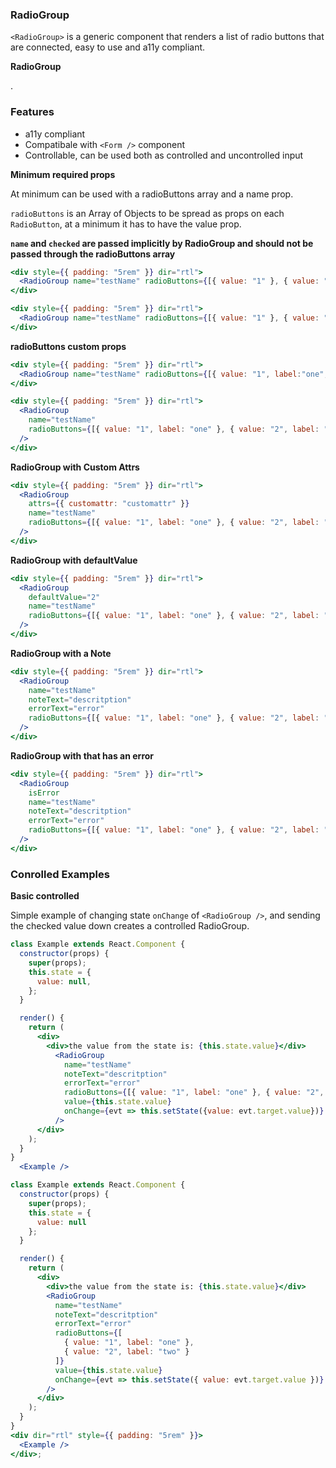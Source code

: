 ### RadioGroup

`<RadioGroup>` is a generic component that renders a list of radio buttons that are connected, easy to use and a11y compliant.

**RadioGroup**

.

### Features

* a11y compliant
* Compatibale with `<Form />` component
* Controllable, can be used both as controlled and uncontrolled input

**Minimum required props**

At minimum can be used with a radioButtons array and a name prop.

`radioButtons` is an Array of Objects to be spread as props on each `RadioButton`, at a minimum it has to have the value prop.

**`name` and `checked` are passed implicitly by RadioGroup and should not be passed through the radioButtons array**

```jsx static
<div style={{ padding: "5rem" }} dir="rtl">
  <RadioGroup name="testName" radioButtons={[{ value: "1" }, { value: "2" }]} />
</div>
```

```jsx
<div style={{ padding: "5rem" }} dir="rtl">
  <RadioGroup name="testName" radioButtons={[{ value: "1" }, { value: "2" }]} />
</div>
```

**radioButtons custom props**

```jsx static
<div style={{ padding: "5rem" }} dir="rtl">
  <RadioGroup name="testName" radioButtons={[{ value: "1", label:"one",  }, { value: "2", label:"two" }]} />
</div>
```

```jsx
<div style={{ padding: "5rem" }} dir="rtl">
  <RadioGroup
    name="testName"
    radioButtons={[{ value: "1", label: "one" }, { value: "2", label: "two" }]}
  />
</div>
```

**RadioGroup with Custom Attrs**

```jsx
<div style={{ padding: "5rem" }} dir="rtl">
  <RadioGroup
    attrs={{ customattr: "customattr" }}
    name="testName"
    radioButtons={[{ value: "1", label: "one" }, { value: "2", label: "two" }]}
  />
</div>
```

**RadioGroup with defaultValue**

```jsx
<div style={{ padding: "5rem" }} dir="rtl">
  <RadioGroup
    defaultValue="2"
    name="testName"
    radioButtons={[{ value: "1", label: "one" }, { value: "2", label: "two" }]}
  />
</div>
```

**RadioGroup with a Note**

```jsx
<div style={{ padding: "5rem" }} dir="rtl">
  <RadioGroup
    name="testName"
    noteText="descritption"
    errorText="error"
    radioButtons={[{ value: "1", label: "one" }, { value: "2", label: "two" }]}
  />
</div>
```

**RadioGroup with that has an error**

```jsx
<div style={{ padding: "5rem" }} dir="rtl">
  <RadioGroup
    isError
    name="testName"
    noteText="descritption"
    errorText="error"
    radioButtons={[{ value: "1", label: "one" }, { value: "2", label: "two" }]}
  />
</div>
```

### Conrolled Examples

**Basic controlled**

Simple example of changing state `onChange` of `<RadioGroup />`, and sending the checked value down creates a controlled RadioGroup.

```jsx static
class Example extends React.Component {
  constructor(props) {
    super(props);
    this.state = {
      value: null,
    };
  }

  render() {
    return (
      <div>
        <div>the value from the state is: {this.state.value}</div>
          <RadioGroup
            name="testName"
            noteText="descritption"
            errorText="error"
            radioButtons={[{ value: "1", label: "one" }, { value: "2", label: "two" }]}
            value={this.state.value}
            onChange={evt => this.setState({value: evt.target.value})}
          />
      </div>
    );
  }
}
  <Example />
```

```jsx
class Example extends React.Component {
  constructor(props) {
    super(props);
    this.state = {
      value: null
    };
  }

  render() {
    return (
      <div>
        <div>the value from the state is: {this.state.value}</div>
        <RadioGroup
          name="testName"
          noteText="descritption"
          errorText="error"
          radioButtons={[
            { value: "1", label: "one" },
            { value: "2", label: "two" }
          ]}
          value={this.state.value}
          onChange={evt => this.setState({ value: evt.target.value })}
        />
      </div>
    );
  }
}
<div dir="rtl" style={{ padding: "5rem" }}>
  <Example />
</div>;
```
